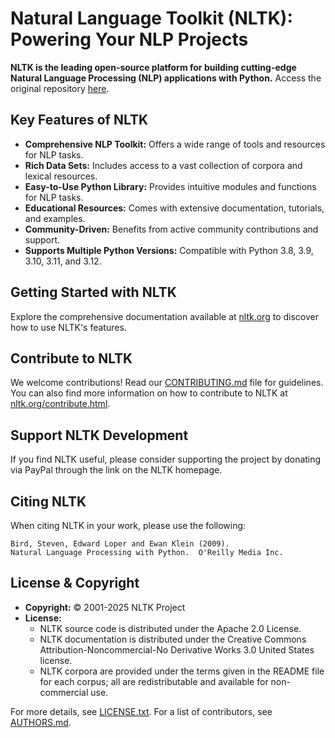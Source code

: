 # Natural Language Toolkit (NLTK): Powering Your NLP Projects

**NLTK is the leading open-source platform for building cutting-edge Natural Language Processing (NLP) applications with Python.** Access the original repository [here](https://github.com/nltk/nltk).

## Key Features of NLTK

*   **Comprehensive NLP Toolkit:** Offers a wide range of tools and resources for NLP tasks.
*   **Rich Data Sets:** Includes access to a vast collection of corpora and lexical resources.
*   **Easy-to-Use Python Library:** Provides intuitive modules and functions for NLP tasks.
*   **Educational Resources:** Comes with extensive documentation, tutorials, and examples.
*   **Community-Driven:** Benefits from active community contributions and support.
*   **Supports Multiple Python Versions:** Compatible with Python 3.8, 3.9, 3.10, 3.11, and 3.12.

## Getting Started with NLTK

Explore the comprehensive documentation available at [nltk.org](https://www.nltk.org/) to discover how to use NLTK's features.

## Contribute to NLTK

We welcome contributions! Read our [CONTRIBUTING.md](CONTRIBUTING.md) file for guidelines.  You can also find more information on how to contribute to NLTK at [nltk.org/contribute.html](https://www.nltk.org/contribute.html).

## Support NLTK Development

If you find NLTK useful, please consider supporting the project by donating via PayPal through the link on the NLTK homepage.

## Citing NLTK

When citing NLTK in your work, please use the following:

    Bird, Steven, Edward Loper and Ewan Klein (2009).
    Natural Language Processing with Python.  O'Reilly Media Inc.

## License & Copyright

*   **Copyright:** © 2001-2025 NLTK Project
*   **License:**
    *   NLTK source code is distributed under the Apache 2.0 License.
    *   NLTK documentation is distributed under the Creative Commons Attribution-Noncommercial-No Derivative Works 3.0 United States license.
    *   NLTK corpora are provided under the terms given in the README file for each corpus; all are redistributable and available for non-commercial use.

For more details, see [LICENSE.txt](LICENSE.txt). For a list of contributors, see [AUTHORS.md](AUTHORS.md).